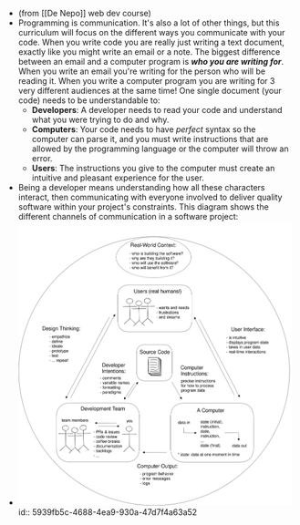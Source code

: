 - (from [[De Nepo]] web dev course)
- Programming is communication. It's also a lot of other things, but this curriculum will focus on the different ways you communicate with your code.
  When you write code you are really just writing a text document, exactly like you might write an email or a note. The biggest difference between an email and a computer program is ***who you are writing for***.
  When you write an email you're writing for the person who will be reading it. When you write a computer program you are writing for 3 very different audiences at the same time! One single document (your code) needs to be understandable to:
	- **Developers**: A developer needs to read your code and understand what you were trying to do and why.
	- **Computers**: Your code needs to have *_perfect_* syntax so the computer can parse it, and you must write instructions that are allowed by the programming language or the computer will throw an error.
	- **Users**: The instructions you give to the computer must create an intuitive and pleasant experience for the user.
- Being a developer means understanding how all these characters interact, then communicating with everyone involved to deliver quality software within your project's constraints. This diagram shows the different channels of communication in a software project:
- ![rhetorical-situation.svg](../assets/rhetorical-situation_1676716515416_0.svg)
  id:: 5939fb5c-4688-4ea9-930a-47d7f4a63a52